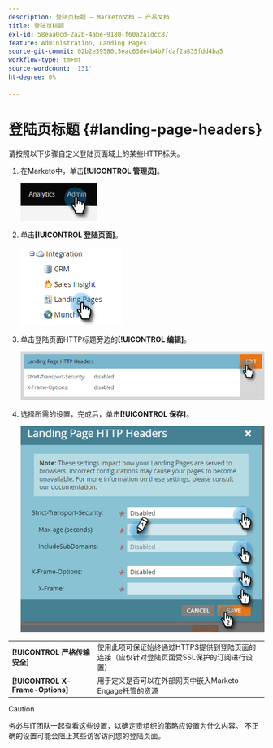 ```yaml
---
description: 登陆页标题 — Marketo文档 — 产品文档
title: 登陆页标题
exl-id: 58eaa0cd-2a2b-4abe-9180-f60a2a1dcc87
feature: Administration, Landing Pages
source-git-commit: 02b2e39580c5eac63de4b4b7fdaf2a835fdd4ba5
workflow-type: tm+mt
source-wordcount: '131'
ht-degree: 0%

---
```


# 登陆页标题 {#landing-page-headers}

请按照以下步骤自定义登陆页面域上的某些HTTP标头。

1. 在Marketo中，单击&#x200B;**[!UICONTROL 管理员]**。

   ![](assets/landing-page-headers-1.png)

1. 单击&#x200B;**[!UICONTROL 登陆页面]**。

   ![](assets/landing-page-headers-2.png)

1. 单击登陆页面HTTP标题旁边的&#x200B;**[!UICONTROL 编辑]**。

   ![](assets/landing-page-headers-3.png)

1. 选择所需的设置，完成后，单击&#x200B;**[!UICONTROL 保存]**。

   ![](assets/landing-page-headers-4.png)

<table>
 <tr>
  <td><strong>[!UICONTROL 严格传输安全]</strong></td>
  <td>使用此项可保证始终通过HTTPS提供到登陆页面的连接（应仅针对登陆页面受SSL保护的订阅进行设置）</td>
 </tr>
 <tr>
  <td><strong>[!UICONTROL X-Frame-Options]</strong></td>
  <td>用于定义是否可以在外部网页中嵌入Marketo Engage托管的资源</td>
 </tr>
</table>

>[!CAUTION]
>
>务必与IT团队一起查看这些设置，以确定贵组织的策略应设置为什么内容。 不正确的设置可能会阻止某些访客访问您的登陆页面。
